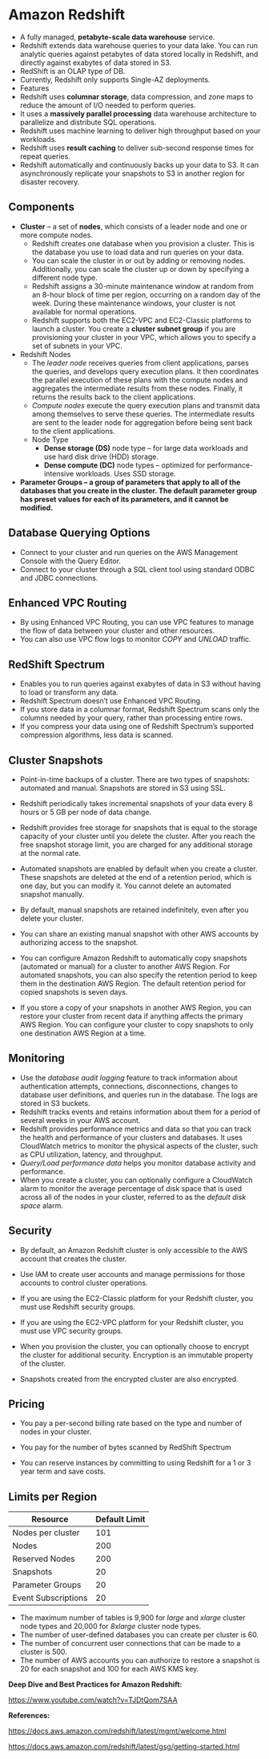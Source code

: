 # Amazon Redshift 

- A fully managed, **petabyte-scale data warehouse** service.
- Redshift extends data warehouse queries to your data lake. You can run analytic queries against petabytes of data stored locally in Redshift, and directly against exabytes of data stored in S3.
- RedShift is an OLAP type of DB.
- Currently, Redshift only supports Single-AZ deployments.
-  Features
  - Redshift uses **columnar storage**, data compression, and zone maps to reduce the amount of I/O needed to perform queries.
  - It uses a **massively parallel processing** data warehouse architecture to parallelize and distribute SQL operations.
  - Redshift uses machine learning to deliver high throughput based on your workloads.
  - Redshift uses **result caching** to deliver sub-second response times for repeat queries.
  - Redshift automatically and continuously backs up your data to S3. It can asynchronously replicate your snapshots to S3 in another region for disaster recovery.

## Components

- **Cluster** – a set of **nodes**, which consists of a leader node and one or more compute nodes.
  - Redshift creates one database when you provision a cluster. This is the database you use to load data and run queries on your data.
  - You can scale the cluster in or out by adding or removing nodes. Additionally, you can scale the cluster up or down by specifying a different node type.
  - Redshift assigns a 30-minute maintenance window at random from an 8-hour block of time per region, occurring on a random day of the week. During these maintenance windows, your cluster is not available for normal operations.
  - Redshift supports both the EC2-VPC and EC2-Classic platforms to launch a cluster. You create a **cluster subnet group** if you are provisioning your cluster in your VPC, which allows you to specify a set of subnets in your VPC.
- Redshift Nodes
  - The *leader node* receives queries from client applications, parses the queries, and develops query execution plans. It then coordinates the parallel execution of these plans with the compute nodes and aggregates the intermediate results from these nodes. Finally, it returns the results back to the client applications.
  - *Compute nodes* execute the query execution plans and transmit data among themselves to serve these queries. The intermediate results are sent to the leader node for aggregation before being sent back to the client applications.
  - Node Type
    - **Dense storage (DS)** node type – for large data workloads and use hard disk drive (HDD) storage.
    - **Dense compute (DC)** node types – optimized for performance-intensive workloads. Uses SSD storage.
- **Parameter Groups – a group of parameters that apply to all of the databases that you create in the cluster. The default parameter group has preset values for each of its parameters, and it cannot be modified.**

## Database Querying Options

- Connect to your cluster and run queries on the AWS Management Console with the Query Editor.
- Connect to your cluster through a SQL client tool using standard ODBC and JDBC connections.

## Enhanced VPC Routing

- By using Enhanced VPC Routing, you can use VPC features to manage the flow of data between your cluster and other resources.
- You can also use VPC flow logs to monitor *COPY* and *UNLOAD* traffic.

## RedShift Spectrum

- Enables you to run queries against exabytes of data in S3 without having to load or transform any data.
- Redshift Spectrum doesn’t use Enhanced VPC Routing.
- If you store data in a columnar format, Redshift Spectrum scans only the columns needed by your query, rather than processing entire rows.
- If you compress your data using one of Redshift Spectrum’s supported compression algorithms, less data is scanned.

## Cluster Snapshots

- Point-in-time backups of a cluster. There are two types of snapshots: automated and manual. Snapshots are stored in S3 using SSL.

- Redshift periodically takes incremental snapshots of your data every 8 hours or 5 GB per node of data change.

- Redshift provides free storage for snapshots that is equal to the storage capacity of your cluster until you delete the cluster. After you reach the free snapshot storage limit, you are charged for any additional storage at the normal rate.

- Automated snapshots are enabled by default when you create a cluster. These snapshots are deleted at the end of a retention period, which is one day, but you can modify it. You cannot delete an automated snapshot manually.

- By default, manual snapshots are retained indefinitely, even after you delete your cluster.

- You can share an existing manual snapshot with other AWS accounts by authorizing access to the snapshot.

- You can configure Amazon Redshift to automatically copy snapshots (automated or manual) for a cluster to another AWS Region. For automated snapshots, you can also specify the retention period to keep them in the destination AWS Region. The default retention period for copied snapshots is seven days. 

- If you store a copy of your snapshots in another AWS Region, you can restore your cluster from recent data if anything affects the primary AWS Region. You can configure your cluster to copy snapshots to only one destination AWS Region at a time.

  

## Monitoring

- Use the *database audit logging* feature to track information about authentication attempts, connections, disconnections, changes to database user definitions, and queries run in the database. The logs are stored in S3 buckets.
- Redshift tracks events and retains information about them for a period of several weeks in your AWS account.
- Redshift provides performance metrics and data so that you can track the health and performance of your clusters and databases. It uses CloudWatch metrics to monitor the physical aspects of the cluster, such as CPU utilization, latency, and throughput.
- *Query/Load performance data* helps you monitor database activity and performance.
- When you create a cluster, you can optionally configure a CloudWatch alarm to monitor the average percentage of disk space that is used across all of the nodes in your cluster, referred to as the *default disk space* alarm.

## Security

- By default, an Amazon Redshift cluster is only accessible to the AWS account that creates the cluster.

- Use IAM to create user accounts and manage permissions for those accounts to control cluster operations.

- If you are using the EC2-Classic platform for your Redshift cluster, you must use Redshift security groups.

- If you are using the EC2-VPC platform for your Redshift cluster, you must use VPC security groups.

- When you provision the cluster, you can optionally choose to encrypt the cluster for additional security. Encryption is an immutable property of the cluster.

- Snapshots created from the encrypted cluster are also encrypted.

  

## Pricing

- You pay a per-second billing rate based on the type and number of nodes in your cluster.

- You pay for the number of bytes scanned by RedShift Spectrum

- You can reserve instances by committing to using Redshift for a 1 or 3 year term and save costs.

  

## Limits per Region

| **Resource**        | **Default Limit** |
| ------------------- | ----------------- |
| Nodes per cluster   | 101               |
| Nodes               | 200               |
| Reserved Nodes      | 200               |
| Snapshots           | 20                |
| Parameter Groups    | 20                |
| Event Subscriptions | 20                |

- The maximum number of tables is 9,900 for *large* and *xlarge* cluster node types and 20,000 for *8xlarge* cluster node types.
- The number of user-defined databases you can create per cluster is 60.
- The number of concurrent user connections that can be made to a cluster is 500.
- The number of AWS accounts you can authorize to restore a snapshot is 20 for each snapshot and 100 for each AWS KMS key.



**Deep Dive and Best Practices for Amazon Redshift:**

https://www.youtube.com/watch?v=TJDtQom7SAA

 

**References:** 

https://docs.aws.amazon.com/redshift/latest/mgmt/welcome.html

https://docs.aws.amazon.com/redshift/latest/gsg/getting-started.html

